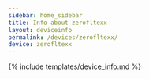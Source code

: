 ```yaml
---
sidebar: home_sidebar
title: Info about zerofltexx
layout: deviceinfo
permalink: /devices/zerofltexx/
device: zerofltexx
---
```

{% include templates/device_info.md %}

